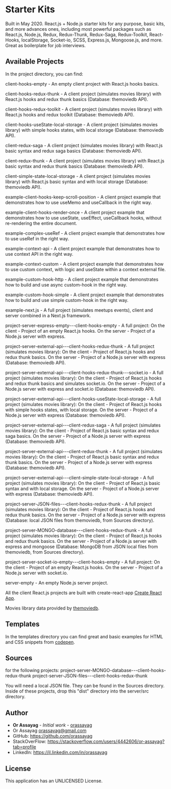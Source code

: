 # Starter Kits

Built in May 2020. React.js + Node.js starter kits for any purpose, basic kits, and more advances ones, including most powerful packages such as React.js, Node.js, Redux, Redux-Thunk, Redux-Saga, Redux-Toolkit, React-Hooks, localStorage, Socket-io, SCSS, Express.js, Mongoose.js, and more. Great as boilerplate for job interviews.

## Available Projects

In the project directory, you can find:

client-hooks-empty - An empty client project with React.js hooks basics.

client-hooks-redux-thunk - A client project (simulates movies library) with React.js hooks and redux thunk basics (Database: themoviedb API).

client-hooks-redux-toolkit - A client project (simulates movies library) with React.js hooks and redux toolkit (Database: themoviedb API).

client-hooks-useState-local-storage - A client project (simulates movies library) with simple hooks states, with local storage (Database: themoviedb API).

client-redux-saga - A client project (simulates movies library) with React.js basic syntax and redux saga basics (Database: themoviedb API).

client-redux-thunk - A client project (simulates movies library) with React.js basic syntax and redux thunk basics (Database: themoviedb API).

client-simple-state-local-storage - A client project (simulates movies library) with React.js basic syntax and with local storage (Database: themoviedb API).

example-client-hooks-keep-scroll-position - A client project example that demonstrates how to use useMemo and useCallback in the right way.

example-client-hooks-render-once - A client project example that demonstrates how to use useState, useEffect, useCallback hooks, without re-rendering the entire document.

example-complex-useRef - A client project example that demonstrates how to use useRef in the right way.

example-context-api - A client project example that demonstrates how to use context API in the right way.

example-context-custom - A client project example that demonstrates how to use custom context, with logic and useState within a context external file.

example-custom-hook-http - A client project example that demonstrates how to build and use async custom-hook in the right way.

example-custom-hook-simple - A client project example that demonstrates how to build and use simple custom-hook in the right way.

example-next.js - A full project (simulates meetups events), client and server combined in a Next.js framework.

project-server-express-empty---client-hooks-empty - A full project:
On the client - Project of an empty React.js hooks.
On the server - Project of a Node.js server with express.

project-server-external-api---client-hooks-redux-thunk - A full project (simulates movies library):
On the client - Project of React.js hooks and redux thunk basics.
On the server - Project of a Node.js server with express (Database: themoviedb API).

project-server-external-api---client-hooks-redux-thunk---socket.io - A full project (simulates movies library):
On the client - Project of React.js hooks and redux thunk basics and simulates socket.io.
On the server - Project of a Node.js server with express and socket.io (Database: themoviedb API).

project-server-external-api---client-hooks-useState-local-storage - A full project (simulates movies library):
On the client - Project of React.js hooks with simple hooks states, with local storage.
On the server - Project of a Node.js server with express (Database: themoviedb API).

project-server-external-api---client-redux-saga - A full project (simulates movies library):
On the client - Project of React.js basic syntax and redux saga basics.
On the server - Project of a Node.js server with express (Database: themoviedb API).

project-server-external-api---client-redux-thunk - A full project (simulates movies library):
On the client - Project of React.js basic syntax and redux thunk basics.
On the server - Project of a Node.js server with express (Database: themoviedb API).

project-server-external-api---client-simple-state-local-storage - A full project (simulates movies library):
On the client - Project of React.js basic syntax and with local storage.
On the server - Project of a Node.js server with express (Database: themoviedb API).

project-server-JSON-files---client-hooks-redux-thunk - A full project (simulates movies library):
On the client - Project of React.js hooks and redux thunk basics.
On the server - Project of a Node.js server with express (Database: local JSON files from themoviedb, from Sources directory).

project-server-MONGO-database---client-hooks-redux-thunk - A full project (simulates movies library):
On the client - Project of React.js hooks and redux thunk basics.
On the server - Project of a Node.js server with express and mongoose (Database: MongoDB from JSON local files from themoviedb, from Sources directory).

project-server-socket-io-empty---client-hooks-empty - A full project:
On the client - Project of an empty React.js hooks.
On the server - Project of a Node.js server with socket.io.

server-empty - An empty Node.js server project.

All the client React.js projects are built with create-react-app
[Create React App](https://github.com/facebook/create-react-app).

Movies library data provided by [themoviedb](https://www.themoviedb.org/).

## Templates

In the templates directory you can find great and basic examples for HTML and CSS snippets from [codepen](https://codepen.io/).

## Sources

for the following projects:
project-server-MONGO-database---client-hooks-redux-thunk
project-server-JSON-files---client-hooks-redux-thunk

You will need a local JSON file. They can be found in the Sources directory.
Inside of these projects, drop this "dist" directory into the server/src directory.

## Author

* **Or Assayag** - *Initial work* - [orassayag](https://github.com/orassayag)
* Or Assayag <orassayag@gmail.com>
* GitHub: https://github.com/orassayag
* StackOverFlow: https://stackoverflow.com/users/4442606/or-assayag?tab=profile
* LinkedIn: https://il.linkedin.com/in/orassayag

## License

This application has an UNLICENSED License.